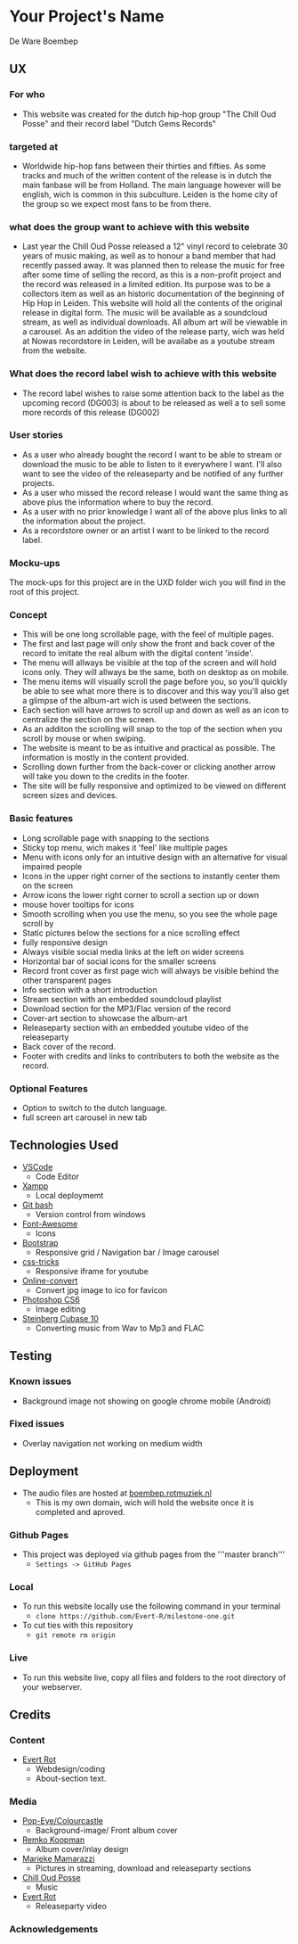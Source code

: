 # Your Project's Name

De Ware Boembep
 
## UX

### For who 
- This website was created for the dutch hip-hop group "The Chill Oud Posse" and their record label "Dutch Gems Records"

### targeted at
- Worldwide hip-hop fans between their thirties and fifties. As some tracks and much of the written content of the release is in dutch the main fanbase will be from Holland. The main language however will be english, wich is common in this subculture. Leiden is the home city of the group so we expect most fans to be from there.

### what does the group want to achieve with this website
- Last year the Chill Oud Posse released a 12" vinyl record to celebrate 30 years of music making, as well as to honour a band member that had recently passed away. It was planned then to release the music for free after some time of selling the record, as this is a non-profit project and the record was released in a limited edition. Its purpose was to be a collectors item as well as an historic documentation of the beginning of Hip Hop in Leiden. This website will hold all the contents of the original release in digital form. The music will be available as a soundcloud stream, as well as individual downloads. All album art will be viewable in a carousel. As an addition the video of the release party, wich was held at Nowas recordstore in Leiden, will be availabe as a youtube stream from the website. 

### What does the record label wish to achieve with this website
- The record label wishes to raise some attention back to the label as the upcoming record (DG003) is about to be released as well a to sell some more records of this release (DG002)

### User stories
- As a user who already bought the record I want to be able to stream or download the music to be able to listen to it everywhere I want. I'll also want to see the video of the releaseparty and be notified of any further projects.
- As a user who missed the record release I would want the same thing as above plus the information where to buy the record.
- As a user with no prior knowledge I want all of the above plus links to all the information about the project.
- As a recordstore owner or an artist I want to be linked to the record label.

### Mocku-ups
The mock-ups for this project are in the UXD folder wich you will find in the root of this project.

### Concept
- This will be one long scrollable page, with the feel of multiple pages. 
- The first and last page will only show the front and back cover of the record to imitate the real album with the digital content 'inside'. 
- The menu will allways be visible at the top of the screen and will hold icons only. They will allways be the same, both on desktop as on mobile. 
- The menu items will visually scroll the page before you, so you'll quickly be able to see what more there is to discover and this way you'll also get a glimpse of the album-art wich is used between the sections. 
- Each section will have arrows to scroll up and down as well as an icon to centralize the section on the screen. 
- As an additon the scrolling will snap to the top of the section when you scroll by mouse or when swiping. 
- The website is meant to be as intuitive and practical as possible. The information is mostly in the content provided. 
- Scrolling down further from the back-cover or clicking another arrow will take you down to the credits in the footer.
- The site will be fully responsive and optimized to be viewed on different screen sizes and devices.
 
### Basic features
- Long scrollable page with snapping to the sections
- Sticky top menu, wich makes it 'feel' like multiple pages
- Menu with icons only for an intuitive design with an alternative for visual impaired people
- Icons in the upper right corner of the sections to instantly center them on the screen
- Arrow icons the lower right corner to scroll a section up or down
- mouse hover tooltips for icons
- Smooth scrolling when you use the menu, so you see the whole page scroll by
- Static pictures below the sections for a nice scrolling effect
- fully responsive design
- Always visible social media links at the left on wider screens
- Horizontal bar of social icons for the smaller screens
- Record front cover as first page wich will always be visible behind the other transparent pages
- Info section with a short introduction
- Stream section with an embedded soundcloud playlist
- Download section for the MP3/Flac version of the record
- Cover-art section to showcase the album-art
- Releaseparty section with an embedded youtube video of the releaseparty
- Back cover of the record. 
- Footer with credits and links to contributers to both the website as the record.

### Optional Features
- Option to switch to the dutch language.
- full screen art carousel in new tab

## Technologies Used
- [VSCode](https://code.visualstudio.com)
    - Code Editor
- [Xampp](https://www.apachefriends.org)
    - Local deploymemt
- [Git bash](https://gitforwindows.org)
    - Version control from windows
- [Font-Awesome](https://fontawesome.com)
    - Icons
- [Bootstrap](https://getbootstrap.com)
    - Responsive grid / Navigation bar / Image carousel
- [css-tricks](https://css-tricks.com/NetMag/FluidWidthVideo/Article-FluidWidthVideo.php)
    - Responsive iframe for youtube
- [Online-convert](https://image.online-convert.com/convert-to-ico)
    - Convert jpg image to ico for favicon
- [Photoshop CS6](https://www.adobe.com/products/cs6.html)
    - Image editing 
- [Steinberg Cubase 10](https://new.steinberg.net/cubase/) 
    - Converting music from Wav to Mp3 and FLAC


## Testing

### Known issues
- Background image not showing on google chrome mobile (Android)

### Fixed issues
- Overlay navigation not working on medium width

## Deployment
- The audio files are hosted at [boembep.rotmuziek.nl](https://boembep.rotmuziek.nl)
    - This is my own domain, wich will hold the website once it is completed and aproved.

### Github Pages
- This project was deployed via github pages from the '''master branch'''
    - ```Settings -> GitHub Pages```

### Local
- To run this website locally use the following command in your terminal
    - ```clone https://github.com/Evert-R/milestone-one.git```
- To cut ties with this repository
    - ```git remote rm origin```

### Live
- To run this website live, copy all files and folders to the root directory of your webserver.

## Credits

### Content
- [Evert Rot](https://evertrot.nl)
    - Webdesign/coding
    - About-section text.
### Media
- [Pop-Eye/Colourcastle](https://www.colourcastle.nl)
    - Background-image/ Front album cover
- [Remko Koopman](https://remkokoopman.nl) 
    - Album cover/inlay design
- [Marieke Mamarazzi](https://www.mmmriek.com) 
    - Pictures in streaming, download and releaseparty sections
- [Chill Oud Posse](https://rotmuziek.nl)
    - Music
- [Evert Rot](https://evertrot.nl)
    - Releaseparty video

### Acknowledgements
